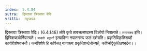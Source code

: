 ```yaml
---
index:  5.4.84
sutra:  द्विस्तावा त्रिस्तावा वेदिः
vritti:  nyasa
---
```


द्विस्तावा त्रिस्तावा वेदिः। (6.4.148) लोपे कृते तावच्छब्शदस्य टिलोपो निपात्यते। `समासश्च` इति। द्वित्रिशब्दयोर्निपात्यते। `यावतो प्रकृतौ` इत्यादिना नपातनस्य फलं दर्शयति। प्रकृतिविकृतिशब्दौ कार्यविशेषवचनौ। कर्मविशेषे हि कश्चित् यागाख्यः प्रकृतिशब्देनोच्यते, कश्चिद्विकृतितश्बदेन।।

